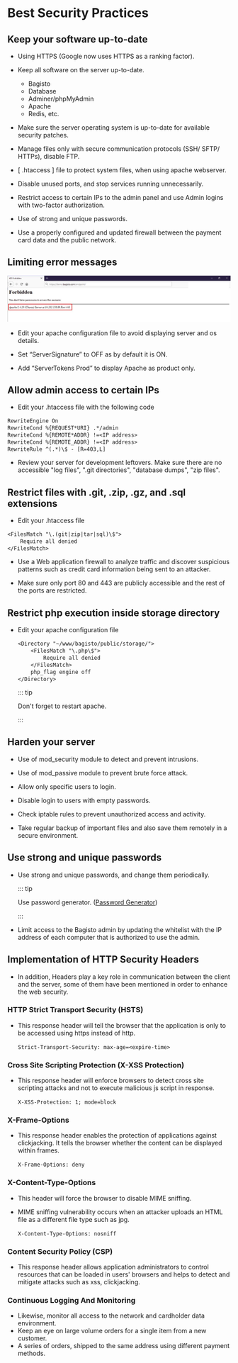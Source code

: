 # Best Security Practices

## Keep your software up-to-date

- Using HTTPS (Google now uses HTTPS as a ranking factor).

- Keep all software on the server up-to-date.
  - Bagisto
  - Database
  - Adminer/phpMyAdmin
  - Apache
  - Redis, etc.

- Make sure the server operating system is up-to-date for available security patches.

- Manage files only with secure communication protocols (SSH/ SFTP/ HTTPs), disable FTP.

- [ .htaccess ] file to protect system files, when using apache webserver.

- Disable unused ports, and stop services running unnecessarily.

- Restrict access to certain IPs to the admin panel and use Admin logins with two-factor authorization.

- Use of strong and unique passwords.

- Use a properly configured and updated firewall between the payment card data and the public network.

## Limiting error messages

![limiting-error-messages](../../assets/1.x/images/advanced-topics/best-security-practices/limiting-error-messages.png)

- Edit your apache configuration file to avoid displaying server and os details.

- Set “ServerSignature” to OFF as by default it is ON.

- Add “ServerTokens Prod” to display Apache as product only.

## Allow admin access to certain IPs

- Edit your .htaccess file with the following code

~~~
RewriteEngine On
RewriteCond %{REQUEST*URI} .*/admin
RewriteCond %{REMOTE*ADDR} !=<IP address>
RewriteCond %{REMOTE_ADDR} !=<IP address>
RewriteRule ^(.*)\$ - [R=403,L]
~~~

- Review your server for development leftovers. Make sure there are no accessible "log files", ".git directories", "database dumps", "zip files".

## Restrict files with .git, .zip, .gz, and .sql extensions

- Edit your .htaccess file

~~~
<FilesMatch "\.(git|zip|tar|sql)\$">
    Require all denied
</FilesMatch>
~~~

- Use a Web application firewall to analyze traffic and discover suspicious patterns such as credit card information being sent to an attacker.  

- Make sure only port 80 and 443 are publicly accessible and the rest of the ports are restricted.


## Restrict php execution inside storage directory

- Edit your apache configuration file

  ~~~
  <Directory "~/www/bagisto/public/storage/">
      <FilesMatch "\.php\$">
          Require all denied
      </FilesMatch>
      php_flag engine off
  </Directory>
  ~~~

  ::: tip

  Don't forget to restart apache.

  :::

## Harden your server

- Use of mod_security module to detect and prevent intrusions.

- Use of mod_passive module to prevent brute force attack.

- Allow only specific users to login.

- Disable login to users with empty passwords.

- Check iptable rules to prevent unauthorized access and activity.

- Take regular backup of important files and also save them remotely in a secure environment.

## Use strong and unique passwords

- Use strong and unique passwords, and change them periodically.

  ::: tip

  Use password generator. ([Password Generator](https://passwords-generator.org/))
  
  :::

- Limit access to the Bagisto admin by updating the whitelist with the IP address of each computer that is authorized to use the admin.

## Implementation of HTTP Security Headers

- In addition, Headers play a key role in communication between the client and the server, some of
them have been mentioned in order to enhance the web security.

### HTTP Strict Transport Security (HSTS)

- This response header will tell the browser that the application is only to be accessed using https instead of http.

  `Strict-Transport-Security: max-age=<expire-time>`

### Cross Site Scripting Protection (X-XSS Protection)

- This response header will enforce browsers to detect cross site scripting attacks and not to execute malicious js script in response.

  `X-XSS-Protection: 1; mode=block`

### X-Frame-Options​

- This response header enables the protection of applications against clickjacking. It tells the browser whether the content can be displayed within frames.

  `X-Frame-Options: deny`

### X-Content-Type-Options​

- This header will force the browser to disable MIME sniffing.

- MIME sniffing vulnerability occurs when an attacker uploads an HTML file as a different file type such as jpg.

  `X-Content-Type-Options: nosniff`

### Content Security Policy (CSP)

- This response header allows application administrators to control resources that can be loaded in users' browsers and helps to detect and mitigate attacks such as xss, clickjacking.

### Continuous Logging And Monitoring

- Likewise, monitor all access to the network and cardholder data environment.
- Keep an eye on large volume orders for a single item from a new customer.
- A series of orders, shipped to the same address using different payment methods.
